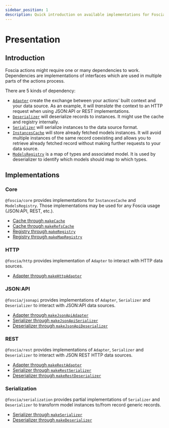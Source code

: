 ```yaml
---
sidebar_position: 1
description: Quick introduction on available implementations for Foscia.
---
```


# Presentation

## Introduction

Foscia actions might require one or many dependencies to work. Dependencies are
implementations of interfaces which are used in multiple parts of the actions
process.

There are 5 kinds of dependency:

- [`Adapter`](/docs/api/@foscia/core/type-aliases/Adapter)
  create the exchange between your actions' built context and your data
  source. As an example, it will _translate_ the context to an HTTP request when
  using JSON:API or REST implementations.
- [`Deserializer`](/docs/api/@foscia/core/type-aliases/Deserializer)
  will deserialize records to instances. It might use the cache and
  registry internally.
- [`Serializer`](/docs/api/@foscia/core/type-aliases/Serializer)
  will serialize instances to the data source format.
- [`InstancesCache`](/docs/api/@foscia/core/type-aliases/InstancesCache)
  will store already fetched models instances. It will avoid multiple
  instances of the same record coexisting and allows you to retrieve already
  fetched record without making further requests to your data source.
- [`ModelsRegistry`](/docs/api/@foscia/core/type-aliases/ModelsRegistry)
  is a map of types and associated model. It is used by deserializer to
  identify which models should map to which types.

## Implementations

### Core

`@foscia/core` provides implementations for `InstancesCache` and `ModelsRegistry`. Those
implementations may be used for any Foscia usage (JSON:API, REST, etc.).

- [Cache through `makeCache`](/docs/digging-deeper/implementations/core#makecache)
- [Cache through `makeRefsCache`](/docs/digging-deeper/implementations/core#makerefscache)
- [Registry through `makeRegistry`](/docs/digging-deeper/implementations/core#makeregistry)
- [Registry through `makeMapRegistry`](/docs/digging-deeper/implementations/core#makemapregistry)

### HTTP

`@foscia/http` provides implementation of `Adapter` to interact with HTTP data
sources.

- [Adapter through `makeHttpAdapter`](/docs/digging-deeper/implementations/http#makehttpadapter)

### JSON:API

`@foscia/jsonapi` provides implementations of `Adapter`, `Serializer` and
`Deserializer` to interact with JSON:API data sources.

- [Adapter through `makeJsonApiAdapter`](/docs/digging-deeper/implementations/jsonapi#makejsonapiadapter)
- [Serializer through `makeJsonApiSerializer`](/docs/digging-deeper/implementations/jsonapi#makejsonapiserializer)
- [Deserializer through `makeJsonApiDeserializer`](/docs/digging-deeper/implementations/jsonapi#makejsonapideserializer)

### REST

`@foscia/rest` provides implementations of `Adapter`, `Serializer` and
`Deserializer` to interact with JSON REST HTTP data sources.

- [Adapter through `makeRestAdapter`](/docs/digging-deeper/implementations/rest#makerestadapter)
- [Serializer through `makeRestSerializer`](/docs/digging-deeper/implementations/rest#makerestserializer)
- [Deserializer through `makeRestDeserializer`](/docs/digging-deeper/implementations/rest#makerestdeserializer)

### Serialization

`@foscia/serialization` provides partial implementations of `Serializer` and
`Deserializer` to transform model instances to/from record generic records.

- [Serializer through `makeSerializer`](/docs/digging-deeper/implementations/serialization#makeserializer)
- [Deserializer through `makeDeserializer`](/docs/digging-deeper/implementations/serialization#makedeserializer)
